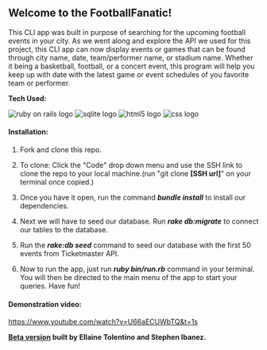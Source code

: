 
## Welcome to the FootballFanatic!
This CLI app was built in purpose of searching for the upcoming football events in your city. As we went along and explore the API we used for this project, this CLI app can now display events or games that can be found through city name, date, team/performer name, or stadium name. Whether it being a basketball, football, or a concert event, this program will help you keep up with date with the latest game or event schedules of you favorite team or performer.

**Tech Used:**
     <div>
          <img src="https://img.shields.io/badge/Ruby-CC342D?style=for-the-badge&logo=ruby&logoColor=white" alt="ruby on rails logo">
          <img src="https://img.shields.io/badge/SQLite-07405E?style=for-the-badge&logo=sqlite&logoColor=white" alt="sqlite logo">
          <img src="https://img.shields.io/badge/HTML5-E34F26?style=for-the-badge&logo=html5&logoColor=white" alt="html5 logo">
          <img src="https://img.shields.io/badge/CSS-239120?&style=for-the-badge&logo=css3&logoColor=white" alt="css logo">
     </div>
#### Installation:

1) Fork and clone this repo.

2) To clone: Click the "Code" drop down menu and use the SSH link to clone the repo to your local machine.(run "git clone **[SSH url]**" on your terminal once copied.)

3) Once you have it open, run the command ***bundle install*** to install our dependencies.

4) Next we will have to seed our database. Run ***rake db:migrate*** to connect our tables to the database.

5) Run the ***rake:db seed*** command to seed our database with the first 50 events from Ticketmaster API.

6) Now to run the app, just run ***ruby bin/run.rb*** command in your terminal. You will then be directed to the main menu of the app to start your queries. Have fun!


#### Demonstration video:

https://www.youtube.com/watch?v=U66aECUWbTQ&t=1s

**[Beta version](https://github.com/stephenvincentibanez/project1_songkick/tree/master) built by Ellaine Tolentino and Stephen Ibanez.**
